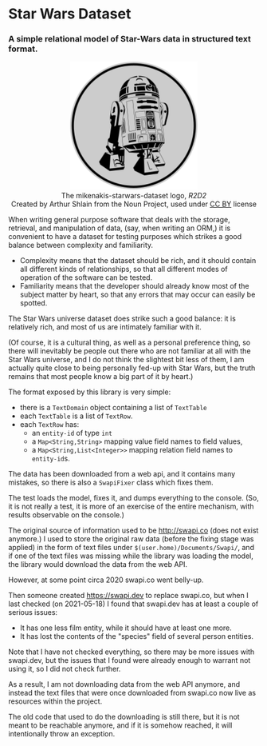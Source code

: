# Star Wars Dataset

### A simple relational model of Star-Wars data in structured text format.

<p align="center">
<img title="mikenakis-starwars-dataset logo" src="starwars-dataset.svg" width="256"/><br/>
The mikenakis-starwars-dataset logo, <i>R2D2</i><br/>
Created by Arthur Shlain from the Noun Project, used under <a href="https://creativecommons.org/licenses/by/3.0/us/">CC BY</a> license<br/>
</p>

When writing general purpose software that deals with the storage, retrieval, and manipulation of data, 
(say, when writing an ORM,) 
it is convenient to have a dataset for testing purposes 
which strikes a good balance between complexity and familiarity.
- Complexity means that the dataset should be rich, and it should contain all different kinds of relationships, so that all different modes of operation of the software can be tested.
- Familiarity means that the developer should already know most of the subject matter by heart, so that any errors that may occur can easily be spotted. 

The Star Wars universe dataset does strike such a good balance: 
it is relatively rich, and most of us are intimately familiar with it.  

(Of course, it is a cultural thing, as well as a personal preference thing, 
so there will inevitably be people out there who are not familiar at all with the Star Wars universe, 
and I do not think the slightest bit less of them, 
I am actually quite close to being personally fed-up with Star Wars, 
but the truth remains that most people know a big part of it by heart.)

The format exposed by this library is very simple:

- there is a `TextDomain` object containing a list of `TextTable`
- each `TextTable` is a list of `TextRow`.
- each `TextRow` has:
	- an `entity-id` of type `int`
	- a `Map<String,String>` mapping value field names to field values,
	- a `Map<String,List<Integer>>` mapping relation field names to `entity-id`s.

The data has been downloaded from a web api, and it contains many mistakes, 
so there is also a `SwapiFixer` class which fixes them.

The test loads the model, fixes it, and dumps everything to the console.
(So, it is not really a test, 
it is more of an exercise of the entire mechanism, 
with results observable on the console.)

The original source of information used to be http://swapi.co (does not exist anymore.) 
I used to store the original raw data (before the fixing stage was applied)
in the form of text files under `$(user.home)/Documents/Swapi/`, 
and if one of the text files was missing while the library was loading the model, 
the library would download the data from the web API.

However, at some point circa 2020 swapi.co went belly-up.

Then someone created https://swapi.dev to replace swapi.co, 
but when I last checked (on 2021-05-18)
I found that swapi.dev has at least a couple of serious issues:

- It has one less film entity, while it should have at least one more.
- It has lost the contents of the "species" field of several person entities.

Note that I have not checked everything, so there may be more issues with swapi.dev, but the issues that I found
were already enough to warrant not using it, so I did not check further.

As a result, I am not downloading data from the web API anymore, and instead the text files that were once downloaded from swapi.co now live as resources within the project.

The old code that used to do the downloading is still there, but it is not meant to be reachable anymore, and if it is somehow reached, it will intentionally throw an exception.
